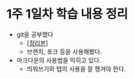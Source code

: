 # 1주 1일차 학습 내용 정리
* git을 공부했다
	* [[정리본](https://github.com/crispynap/codesquad/blob/master/study-log/1w1d-git.md)]
	* 브랜치, 포크 등을 사용해봤다.
* 마크다운의 사용법을 익히고 있다.
	* 띄워쓰기와 탭의 사용을 잘 챙겨야 한다.

